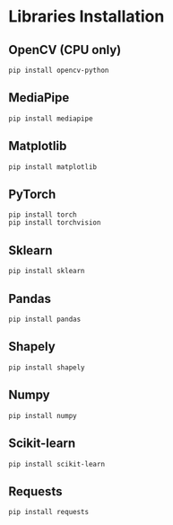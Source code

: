 # Libraries Installation
## OpenCV (CPU only)
```
pip install opencv-python
```
## MediaPipe
```
pip install mediapipe
```
## Matplotlib
```
pip install matplotlib
```
## PyTorch
```
pip install torch
pip install torchvision
```
## Sklearn
```
pip install sklearn
```
## Pandas
```
pip install pandas
```
## Shapely
```
pip install shapely
```
## Numpy
```
pip install numpy
```
## Scikit-learn
```
pip install scikit-learn
```
## Requests
```
pip install requests
```
